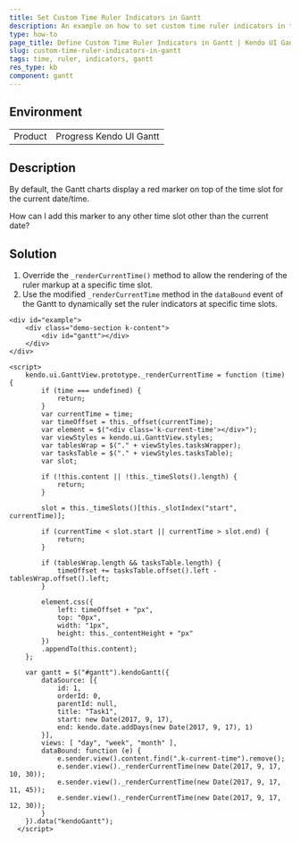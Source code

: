 ```yaml
---
title: Set Custom Time Ruler Indicators in Gantt
description: An example on how to set custom time ruler indicators in the Kendo UI Gantt.
type: how-to
page_title: Define Custom Time Ruler Indicators in Gantt | Kendo UI Gantt for jQuery
slug: custom-time-ruler-indicators-in-gantt
tags: time, ruler, indicators, gantt
res_type: kb
component: gantt
---
```


## Environment

<table>
 <tr>
  <td>Product</td>
  <td>Progress Kendo UI Gantt</td>
 </tr>
</table>

## Description

By default, the Gantt charts display a red marker on top of the time slot for the current date/time.

How can I add this marker to any other time slot other than the current date?

## Solution

1. Override the `_renderCurrentTime()` method to allow the rendering of the ruler markup at a specific time slot.
1. Use the modified `_renderCurrentTime` method in the `dataBound` event of the Gantt to dynamically set the ruler indicators at specific time slots.

```dojo
<div id="example">
    <div class="demo-section k-content">
        <div id="gantt"></div>
    </div>
</div>

<script>
    kendo.ui.GanttView.prototype._renderCurrentTime = function (time) {
        if (time === undefined) {
            return;
        }
        var currentTime = time;
        var timeOffset = this._offset(currentTime);
        var element = $("<div class='k-current-time'></div>");
        var viewStyles = kendo.ui.GanttView.styles;
        var tablesWrap = $("." + viewStyles.tasksWrapper);
        var tasksTable = $("." + viewStyles.tasksTable);
        var slot;

        if (!this.content || !this._timeSlots().length) {
            return;
        }

        slot = this._timeSlots()[this._slotIndex("start", currentTime)];

        if (currentTime < slot.start || currentTime > slot.end) {
            return;
        }

        if (tablesWrap.length && tasksTable.length) {
            timeOffset += tasksTable.offset().left - tablesWrap.offset().left;
        }

        element.css({
            left: timeOffset + "px",
            top: "0px",
            width: "1px",
            height: this._contentHeight + "px"
        })
        .appendTo(this.content);
    };

    var gantt = $("#gantt").kendoGantt({
        dataSource: [{
            id: 1,
            orderId: 0,
            parentId: null,
            title: "Task1",
            start: new Date(2017, 9, 17),
            end: kendo.date.addDays(new Date(2017, 9, 17), 1)
        }],
        views: [ "day", "week", "month" ],
        dataBound: function (e) {
            e.sender.view().content.find(".k-current-time").remove();
            e.sender.view()._renderCurrentTime(new Date(2017, 9, 17, 10, 30));
            e.sender.view()._renderCurrentTime(new Date(2017, 9, 17, 11, 45));
            e.sender.view()._renderCurrentTime(new Date(2017, 9, 17, 12, 30));
        }
    }).data("kendoGantt");
  </script>

```
